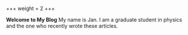 +++
weight = 2
+++
<br>

__Welcome to My Blog__
 My name is Jan. I am a graduate student in physics and the one who recently wrote these articles.